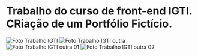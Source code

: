 # Trabalho do curso de front-end IGTI. CRiação de um Portfólio Fictício.


   <img src="https://blogger.googleusercontent.com/img/a/AVvXsEgY9YrVi_0Xm6wCJgc-3_s1FhpzS1odbasf6M0FWpkGMKG3ht4SpbpgFFsM7gi551VoMPIG8Hcg-AMxZnnjfQfYQMwp5H4oiy11B7Ju6D0sYZd2RKBMP1Q2E4krlIZyhfeKEyPvTrVStox5cXePFm5jNPtsPvHeKYreGGE4XpQ3WVUZXSGBFMc2Rgfj=s1296" alt="Foto Trabalho IGTI">
   <img src="https://blogger.googleusercontent.com/img/a/AVvXsEiE76pfpK9O6_5XGsArAP8XWpeMAdkZOXYuTTt_rZezf9iZldsUCK8z6H9AfdFUSyryVbhDBlpflZn_eclU3YVRK_VFZ4Ej2rKa-IU2XkULHEHOuij5Kib2iZmQUk3hx4slfkwtCLYT-_LeNLLxTOh4WEVoVHgPdZgKLIspq7svg1ttaX4zRLagzS7H=w640-h310" alt="Foto Trabalho IGTI outra">
   <img src="https://blogger.googleusercontent.com/img/a/AVvXsEiLkiZ43EA2tntw6ZujnjfwSzeoGJxP4ripBCsNLGvyEtDJ6vPmke6pwVlFXzirQXGKyZSx9Zj3v6kUEYK1Lt4zpbYMg3CKf8iocYhSV4ozCkh686J6QSKCBopOFC1B0fdppJjMlPmTJvcDA9VbowSkL_5AC67lCiqmZ2YI_-5Sc2Ysg7UYUhjhWZaw=w640-h304" alt="Foto Trabalho IGTI outra 01">
   <img src="https://blogger.googleusercontent.com/img/a/AVvXsEhCgtD3Xvk-Hy1wMqZ5zhXI0qkEilxUc1iBh0hLxVbLs-_gZumRuhm8em3mKTf8h5H2eQpah00DgNU58pkJK3Ucuwi6lpnVoINV7B3uqKsn7fyVc9Ju0um9GSNniyiaYg8Huz6MlGucMEP1DliJfy6KnTJxJpdT3oeggmWEr63J5hw_mfHJv3HZyUMD=w640-h312" alt="Foto Trabalho IGTI outra 02">
    
